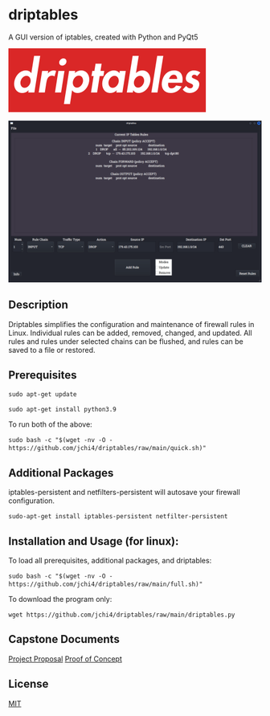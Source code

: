 # driptables

A GUI version of iptables, created with Python and PyQt5

![driptables_logo](images/driptables_logo.png)

![driptables_ui](images/driptables_ui.png)

## Description 

Driptables simplifies the configuration and maintenance of firewall rules in Linux. Individual rules can be added, removed, changed, and updated. All rules and rules under selected chains can be flushed, and rules can be saved to a file or restored.

## Prerequisites

```
sudo apt-get update
```
```
sudo apt-get install python3.9
```

To run both of the above:

```
sudo bash -c "$(wget -nv -O - https://github.com/jchi4/driptables/raw/main/quick.sh)"
```

## Additional Packages

iptables-persistent and netfilters-persistent will autosave your firewall configuration.

```
sudo-apt-get install iptables-persistent netfilter-persistent
```


## Installation and Usage (for linux):


To load all prerequisites, additional packages, and driptables:

```
sudo bash -c "$(wget -nv -O - https://github.com/jchi4/driptables/raw/main/full.sh)"
```

To download the program only:
```
wget https://github.com/jchi4/driptables/raw/main/driptables.py
```

## Capstone Documents

[Project Proposal](https://github.com/jchi4/driptables/raw/main/documentation/Firewall%20GUI%20Proposal.pdf)
[Proof of Concept](https://github.com/jchi4/driptables/raw/main/documentation/Proof%20of%20Concept.pdf)

## License

[MIT](https://github.com/jchi4/driptables/raw/main/LICENSE)
